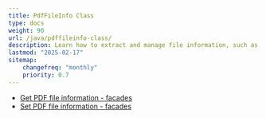 ```yaml
---
title: PdfFileInfo Class
type: docs
weight: 90
url: /java/pdffileinfo-class/
description: Learn how to extract and manage file information, such as metadata and properties, from a PDF using PDFFileInfo in Java.
lastmod: "2025-02-17"
sitemap:
    changefreq: "monthly"
    priority: 0.7
---
```


- [Get PDF file information - facades](/pdf/java/get-pdf-information/)
- [Set PDF file information - facades](/pdf/java/set-pdf-information/)
